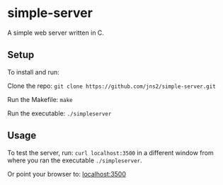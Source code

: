 simple-server
=============

A simple web server written in C.

Setup
-----
To install and run:

Clone the repo: ```git clone https://github.com/jns2/simple-server.git```

Run the Makefile: ```make```

Run the executable: ```./simpleserver```

Usage
-----
To test the server, run:
```curl localhost:3500```
in a different window from where you ran the executable ```./simpleserver```.

Or point your browser to:
[localhost:3500](localhost:3500)
